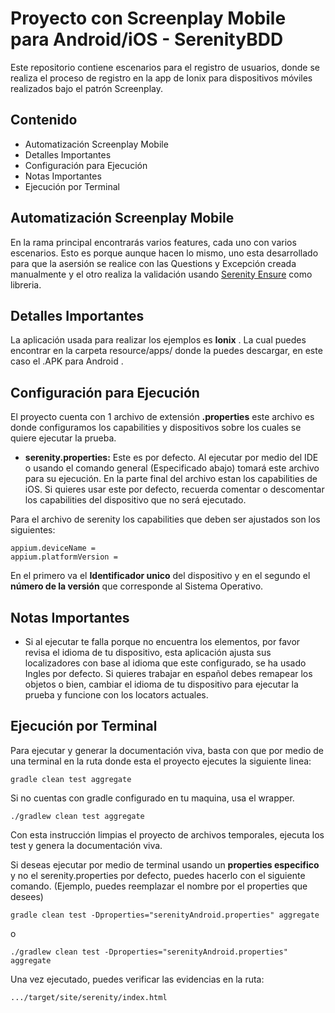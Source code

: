 # Proyecto con  Screenplay Mobile  para Android/iOS - SerenityBDD
Este repositorio contiene escenarios para el registro de usuarios, donde se realiza el proceso de registro en la app de Ionix para dispositivos móviles realizados bajo el patrón Screenplay.

## Contenido
- Automatización Screenplay Mobile
- Detalles Importantes
- Configuración para Ejecución
- Notas Importantes
- Ejecución por Terminal

## Automatización Screenplay Mobile
En la rama principal encontrarás varios features, cada uno con varios escenarios. Esto es porque aunque hacen lo mismo, uno esta desarrollado para que la asersión se realice con las Questions y Excepción creada manualmente y el otro realiza la validación usando [Serenity Ensure](https://serenity-bdd.github.io/theserenitybook/latest/serenity-screenplay-ensure.html "Serenity Ensure") como libreria.

## Detalles Importantes
La aplicación usada para realizar los ejemplos es **Ionix** . La cual puedes encontrar en la carpeta resource/apps/ donde la puedes descargar, en este caso el .APK para Android .

## Configuración para Ejecución
El proyecto cuenta con 1 archivo de extensión **.properties** este archivo es donde configuramos los capabilities y dispositivos sobre los cuales se quiere ejecutar la prueba.

- **serenity.properties:** Este es por defecto. Al ejecutar por medio del IDE o usando el comando general (Especificado abajo) tomará este archivo para su ejecución. En la parte final del archivo estan los capabilities de iOS. Si quieres usar este por defecto, recuerda comentar o descomentar los capabilities del dispositivo que no será ejecutado.

Para el archivo de serenity los capabilities que deben ser ajustados son los siguientes:

    appium.deviceName =
    appium.platformVersion =

En el primero va el **Identificador unico** del dispositivo y en el segundo el **número de la versión** que corresponde al Sistema Operativo.


## Notas Importantes
- Si al ejecutar te falla porque no encuentra los elementos, por favor revisa el idioma de tu dispositivo, esta aplicación ajusta sus localizadores con base al idioma que este configurado, se ha usado Ingles por defecto. Si quieres trabajar en español debes remapear los objetos o bien, cambiar el idioma de tu dispositivo para ejecutar la prueba y funcione con los locators actuales.

## Ejecución por Terminal
Para ejecutar y generar la documentación viva, basta con que por medio de una terminal en la ruta donde esta el proyecto ejecutes la siguiente linea:

`gradle clean test aggregate`

Si no cuentas con gradle configurado en tu maquina, usa el wrapper.

`./gradlew clean test aggregate`

Con esta instrucción limpias el proyecto de archivos temporales, ejecuta los test y genera la documentación viva.

Si deseas ejecutar por medio de terminal usando un **properties especifico** y no el serenity.properties por defecto, puedes hacerlo con el siguiente comando. (Ejemplo, puedes reemplazar el nombre por el properties que desees)

`gradle clean test -Dproperties="serenityAndroid.properties" aggregate`

o

`./gradlew clean test -Dproperties="serenityAndroid.properties" aggregate`


Una vez ejecutado, puedes verificar las evidencias en la ruta:

`.../target/site/serenity/index.html`